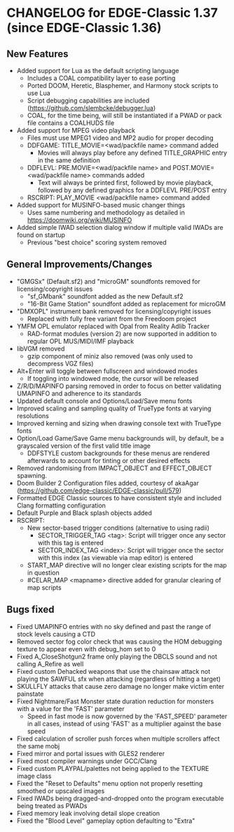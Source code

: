 CHANGELOG for EDGE-Classic 1.37 (since EDGE-Classic 1.36)
====================================

New Features
------------
- Added support for Lua as the default scripting language
  - Includes a COAL compatibility layer to ease porting
  - Ported DOOM, Heretic, Blasphemer, and Harmony stock scripts to use Lua
  - Script debugging capabilities are included (https://github.com/slembcke/debugger.lua)
  - COAL, for the time being, will still be instantiated if a PWAD or pack file contains a COALHUDS file
- Added support for MPEG video playback
  - Files must use MPEG1 video and MP2 audio for proper decoding
  - DDFGAME: TITLE_MOVIE=<wad/packfile name> command added
    - Movies will always play before any defined TITLE_GRAPHIC entry in the same definition
  - DDFLEVL: PRE.MOVIE=<wad/packfile name> and POST.MOVIE=<wad/packfile name> commands added
    - Text will always be printed first, followed by movie playback, followed by any defined graphics
      for a DDFLEVL PRE/POST entry
  - RSCRIPT: PLAY_MOVIE <wad/packfile name> command added
- Added support for MUSINFO-based music changer things
  - Uses same numbering and methodology as detailed in https://doomwiki.org/wiki/MUSINFO
- Added simple IWAD selection dialog window if multiple valid IWADs are found on startup
  - Previous "best choice" scoring system removed

General Improvements/Changes
--------------------
- "GMGSx" (Default.sf2) and "microGM" soundfonts removed for licensing/copyright issues
  - "sf_GMbank" soundfont added as the new Default.sf2
  - "16-Bit Game Station" soundfont added as replacement for microGM
- "DMXOPL" instrument bank removed for licensing/copyright issues
  - Replaced with fully free variant from the Freedoom project
- YMFM OPL emulator replaced with Opal from Reality Adlib Tracker
  - RAD-format modules (version 2) are now supported in addition to regular OPL MUS/MIDI/IMF playback
- libVGM removed
  - gzip component of miniz also removed (was only used to decompress VGZ files)
- Alt+Enter will toggle between fullscreen and windowed modes
  - If toggling into windowed mode, the cursor will be released
- Z/R/D/MAPINFO parsing removed in order to focus on better validating UMAPINFO and adherence to its standards
- Updated default console and Options/Load/Save menu fonts
- Improved scaling and sampling quality of TrueType fonts at varying resolutions
- Improved kerning and sizing when drawing console text with TrueType fonts
- Option/Load Game/Save Game menu backgrounds will, by default, be a grayscaled version of the first valid title image
  - DDFSTYLE custom backgrounds for these menus are rendered afterwards to account for tinting or other desired effects
- Removed randomising from IMPACT_OBJECT and EFFECT_OBJECT spawning.
- Doom Builder 2 Configuration files added, courtesy of akaAgar (https://github.com/edge-classic/EDGE-classic/pull/579)
- Formatted EDGE Classic sources to have consistent style and included Clang formatting configuration
- Default Purple and Black splash objects added
- RSCRIPT:
  - New sector-based trigger conditions (alternative to using radii)
    - SECTOR_TRIGGER_TAG \<tag\>: Script will trigger once any sector with this tag is entered
    - SECTOR_INDEX_TAG \<index\>: Script will trigger once the sector with this index (as viewable via map editor) is entered
  - START_MAP directive will no longer clear existing scripts for the map in question
  - #CELAR_MAP \<mapname\> directive added for granular clearing of map scripts

Bugs fixed
----------
- Fixed UMAPINFO entries with no sky defined and past the range of stock levels causing a CTD
- Removed sector fog color check that was causing the HOM debugging texture to appear even with debug_hom set to 0
- Fixed A_CloseShotgun2 frame only playing the DBCLS sound and not calling A_Refire as well
- Fixed custom Dehacked weapons that use the chainsaw attack not playing the SAWFUL sfx when attacking (regardless of hitting a target)
- SKULLFLY attacks that cause zero damage no longer make victim enter painstate
- Fixed Nightmare/Fast Monster state duration reduction for monsters with a value for the 'FAST' parameter
  - Speed in fast mode is now governed by the 'FAST_SPEED' parameter in all cases, instead of using 'FAST' as a multiplier against the base speed
- Fixed calculation of scroller push forces when multiple scrollers affect the same mobj
- Fixed mirror and portal issues with GLES2 renderer 
- Fixed most compiler warnings under GCC/Clang
- Fixed custom PLAYPAL/palettes not being applied to the TEXTURE image class
- Fixed the "Reset to Defaults" menu option not properly resetting smoothed or upscaled images
- Fixed IWADs being dragged-and-dropped onto the program executable being treated as PWADs
- Fixed memory leak involving detail slope creation
- Fixed the "Blood Level" gameplay option defaulting to "Extra"
